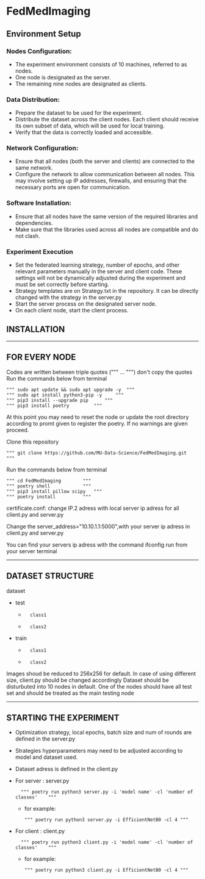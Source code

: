 # FedMedImaging

## Environment Setup
### Nodes Configuration:

*	The experiment environment consists of 10 machines, referred to as nodes.
*	One node is designated as the server.
*	The remaining nine nodes are designated as clients.
  
### Data Distribution:

*	Prepare the dataset to be used for the experiment.
*	Distribute the dataset across the client nodes. Each client should receive its own subset of data, which will be used for local training.
*	Verify that the data is correctly loaded and accessible.

### Network Configuration:

*	Ensure that all nodes (both the server and clients) are connected to the same network.
*	Configure the network to allow communication between all nodes. This may involve setting up IP addresses, firewalls, and ensuring that the necessary ports are open for communication.

### Software Installation:

*	Ensure that all nodes have the same version of the required libraries and dependencies.
*	Make sure that the libraries used across all nodes are compatible and do not clash.

### Experiment Execution

*	Set the federated learning strategy, number of epochs, and other relevant parameters manually in the server and client code. These settings will not be dynamically adjusted during the experiment and must be set correctly before starting.
*	Strategy templates are on Strategy.txt in the repository. It can be directly changed with the strategy in the server.py
*	Start the server process on the designated server node.
*	On each client node, start the client process.



## INSTALLATION 
-----------------------------------
FOR EVERY NODE
-----------------------------------
Codes are written between triple quotes (""" ... """) don't copy the quotes
Run the commands below from terminal

	"""	sudo apt update && sudo apt upgrade -y	"""
	"""	sudo apt install python3-pip -y		"""
	"""	pip3 install --upgrade pip		"""
	"""	pip3 install poetry			"""

At this point you may need to reset the node or update the root directory according to promt given to register the poetry. If no warnings are given proceed.

Clone this repository

 	"""	git clone https://github.com/MU-Data-Science/FedMedImaging.git	"""

Run the commands below from terminal

 	"""	cd FedMedImaging		"""
	"""	poetry shell			"""
 	"""	pip3 install pillow scipy	"""
  	"""	poetry install			"""
 
certificate.conf: change IP.2 adress with local server ip adress for all client.py and server.py

Change the server_address="10.10.1.1:5000",with your server ip adress in client.py and server.py

You can find your servers ip adress with the command ifconfig run from your server terminal

-----------------------------------
DATASET STRUCTURE
-----------------------------------
dataset
-  	test
	-		class1
	-		class2
-	train
	-		class1
	-		class2

Images shoud be reduced to 256x256 for default. In case of using different size, client.py should be changed accordingly
Dataset should be disturbuted into 10 nodes in default. One of the nodes should have all test set and should be treated as the main testing node


-----------------------------------
STARTING THE EXPERIMENT
-----------------------------------
- Optimization strategy, local epochs, batch size and num of rounds are defined in the server.py
- Strategies hyperparameters may need to be adjusted according to model and dataset used.
- Dataset adress is defined in the client.py

- For server : server.py
		
		"""	poetry run python3 server.py -i 'model name' -cl 'number of classes'	"""
  *	for example:
  
    	""" poetry run python3 server.py -i EfficientNetB0 -cl 4 """
    
- For client : client.py

		"""	poetry run python3 client.py -i 'model name' -cl 'number of classes'	"""
   *	for example:   
  	
    		""" poetry run python3 client.py -i EfficientNetB0 -cl 4 """





